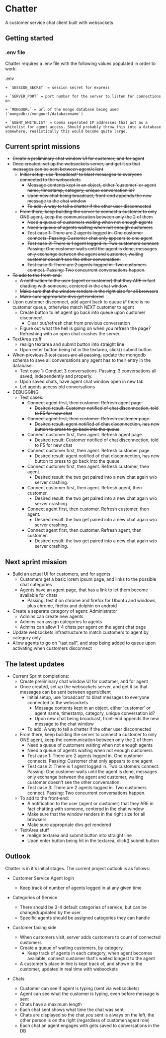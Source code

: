# Chatter
A customer service chat client built with websockets

## Getting started

### .env file

Chatter requires a .env file with the following values populated in order to work:

.env

    + `SESSION_SECRET` = session secret for express

    + `SERVER_PORT` = port number for the server to listen for connections on

    + `MONGOURL` = url of the mongo database being used (`mongodb://mongourl/databasename`)

    + `AGENT_WHITELIST` = Comma seperated IP addresses that act as a whitelist for agent access. Should probably throw this into a database somewhere, realistically this would become quite large.


## Current sprint missions

+ ~~Create a preliminary chat window UI for customer, and for agent~~
+ ~~Once created, set up the websockets server, and get it so that messages can be sent between agent/client~~
    + ~~Initial setup, use 'broadcast' to blast messages to everyone connected to the websockets~~
        + ~~Message contents kept in an object, either 'customer' or agent name, timestamp, category, unique conversation id?~~
        + ~~Upon new chat being broadcast, front-end appends the new message to the chat window~~
        + ~~To add: A way to tell a chatter if the other user disconnected~~
    + ~~From there, keep building the server to connect a customer to only ONE agent, keep the communication between only the 2 of them~~
        + ~~Need a queue of customers waiting when not enough agents~~
        + ~~Need a queue of agents waiting when not enough customers~~
        + ~~Test case 1: There are 2 agents logged in. One customer connects. Passing: Customer chat only appears to one agent~~
        + ~~Test case 2: There is 1 agent logged in. Two customers connect. Passing: One customer waits until the agent is done, messages only exchange between the agent and customer, waiting customer doesn't see the other conversation.~~
        + ~~Test case 3: There are 2 agents logged in. Two customers connect. Passing: Two concurrent conversations happen.~~
+ ~~To add to the front-end:~~
    + ~~A notification to the user (agent or customer) that they ARE in fact chatting with someone, centered in the chat window~~
    + ~~Make sure that the window renders in the right size for all browsers~~
    + ~~Make sure appropriate divs get rendered~~
+ Upon customer disconnect, add agent back to queue _IF_ there is no customer queue, otherwise match _NEXT_ customer to agent
    + Create button to let agent go back into queue upon customer disconnect
        + Clear out/refresh chat from previous conversation
    + Figure out what the hell is going on when you refresh the page? Refreshing with an open chat crashes the server.
+ TextArea stuff
    + realign textarea and submit button into straight line
    + Upon enter button being hit in the textarea, click() submit button
+ ~~When previous 3 test cases are all passing,~~ update the mongodb schema to save all conversations any agent has to their entry in the database.
    + Test case 1: Conduct 3 conversations. Passing: 3 conversations all saved, independently and properly.
    + Upon saved chats, have agent chat window open in new tab
    + Let agents access old conversations
+ DEBUGGING
    + Test cases:
        + ~~Connect agent first, then customer. Refresh agent page.~~
            + ~~Desired result: Customer notified of chat disconnection, told to F5 for new chat~~
        + ~~Connect agent first, then customer. Refresh customer page.~~
            + ~~Desired result: agent notified of chat disconnection, has new button to press to go back into the queue~~
        + Connect customer first, then agent. Refresh agent page.
            + Desired result: Customer notified of chat disconnection, told to F5 for new chat
        + Connect customer first, then agent. Refresh customer page.
            + Desired result: agent notified of chat disconnection, has new button to press to go back into the queue 
        + Connect customer first, then agent. Refresh customer, then agent.
            + Desired result: the two get paired into a new chat again w/o server crashing.
        + Connect customer first, then agent. Refresh agent, then customer.
            + Desired result: the two get paired into a new chat again w/o server crashing.
        + Connect agent first, then customer. Refresh customer, then agent.
            + Desired result: the two get paired into a new chat again w/o server crashing.
        + Connect agent first, then customer. Refresh agent, then customer.
            + Desired result: the two get paired into a new chat again w/o server crashing.

## Next sprint mission

+ Build an actual UI for customers, and for agents
    + Customers get a basic lorem ipsum page, and links to the possible chat categories
    + Agents have an agent page, that has a link to let them become available for chats
        + Passing: test it on chrome and firefox for Ubuntu and windows, plus chrome, firefox and dolphin on android
+ Create a seperate category of agent: Administrator
    + Admins can create new agents
    + Admins can assign categories to agents
    + Admins can allow 1-4 chats per agent on the agent chat page
+ Update websockets infrastructure to match customers to agent by category only
+ Allow agents to go on "last call", and stop being added to queue upon activating when customers disconnect

## The latest updates

+ Current Sprint completions:
    + Create preliminary chat window UI for customer, and for agent
    + Once created, set up the websockets server, and get it so that messages can be sent between agent/client
        + Initial setup, use 'broadcast' to blast messages to everyone connected to the websockets
            + Message contents kept in an object, either 'customer' or agent name, timestamp, category, unique conversation id?
            + Upon new chat being broadcast, front-end appends the new message to the chat window
        + To add: A way to tell a chatter if the other user disconnected
    + From there, keep building the server to connect a customer to only ONE agent, keep the communication between only the 2 of them
        + Need a queue of customers waiting when not enough agents
        + Need a queue of agents waiting when not enough customers
        + Test case 1: There are 2 agents logged in. One customer connects. Passing: Customer chat only appears to one agent
        + Test case 2: There is 1 agent logged in. Two customers connect. Passing: One customer waits until the agent is done, messages only exchange between the agent and customer, waiting customer doesn't see the other conversation.
        + Test case 3: There are 2 agents logged in. Two customers connect. Passing: Two concurrent conversations happen.
    + To add to the front-end:
        + A notification to the user (agent or customer) that they ARE in fact chatting with someone, centered in the chat window
        + Make sure that the window renders in the right size for all browsers
        + Make sure appropriate divs get rendered
    + TextArea stuff
        + realign textarea and submit button into straight line
        + Upon enter button being hit in the textarea, click() submit button

## Outlook

Chatter is in it's initial stages. The current project outlook is as follows:

+ Customer Service Agent login
  + Keep track of number of agents logged in at any given time
  
+ Categories of Service
  + There should be 3-4 default categories of service, but can be changed/updated by the user
  + Specific agents should be assigned categories they can handle
  
+ Customer facing side
  + When customers visit, server adds customers to count of connected customers
  + Create a queue of waiting customers, by category
    + Keep track of agents in each category, when agent becomes available, connect customer that's waited longest to the agent
  + A customer's place in line is kept track of, and shown to the customer, updated in real time with websockets
 
+ Chats
  + Customer can see if agent is typing (sent via websockets)
  + Agent can see what the customer is typing, even before message is sent
  + Chats have a maximum length
  + Each chat sent shows what time the chat was sent
  + Chats are displayed so the chat *you* sent is always on the left, the other person is on the right (regardless of customer/agent  role)
  + Each chat an agent engages with gets saved to conversations in the DB
